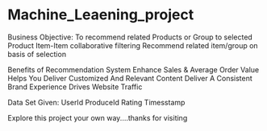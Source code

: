 # Machine_Leaening_project

Business Objective:
  To recommend related Products or Group to selected Product
  Item-Item collaborative filtering
  Recommend related item/group on basis of selection
  
  Benefits of Recommendation System
    Enhance Sales & Average Order Value
    Helps You Deliver Customized And Relevant Content
    Deliver A Consistent Brand Experience
    Drives Website Traffic
    
  Data Set Given:
    UserId
    ProduceId
    Rating
    Timesstamp
    
 Explore this project your own way....thanks for visiting
